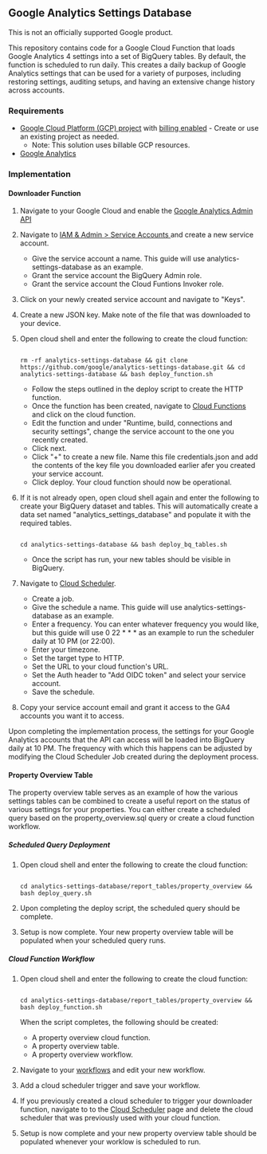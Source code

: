 ## Google Analytics Settings Database

This is not an officially supported Google product.

This repository contains code for a Google Cloud Function that loads Google Analytics 4 settings into a set of BigQuery tables. By default, the function is scheduled to run daily. This creates a daily backup of Google Analytics settings that can be used for a variety of purposes, including restoring settings, auditing setups, and having an extensive change history across accounts.

### Requirements

- [Google Cloud Platform (GCP) project](https://cloud.google.com/resource-manager/docs/creating-managing-projects) with [billing enabled](https://cloud.google.com/billing/docs/how-to/modify-project#enable-billing) - Create or use an existing project as needed.
    - Note: This solution uses billable GCP resources.
- [Google Analytics](https://analytics.google.com/analytics/web/)

### Implementation

#### Downloader Function

1. Navigate to your Google Cloud and enable the [Google Analytics Admin API](https://console.cloud.google.com/apis/library/analyticsadmin.googleapis.com)
2. Navigate to [IAM & Admin > Service Accounts ](https://console.cloud.google.com/iam-admin/serviceaccounts) and create a new service account.
    - Give the service account a name. This guide will use analytics-settings-database as an example.
    - Grant the service account the BigQuery Admin role.
    - Grant the service account the Cloud Funtions Invoker role.
3. Click on your newly created service account and navigate to "Keys".
4. Create a new JSON key. Make note of the file that was downloaded to your device.
5. Open cloud shell and enter the following to create the cloud function:

    ```

    rm -rf analytics-settings-database && git clone https://github.com/google/analytics-settings-database.git && cd analytics-settings-database && bash deploy_function.sh

    ```
    - Follow the steps outlined in the deploy script to create the HTTP function.
    - Once the function has been created, navigate to [Cloud Functions](https://console.cloud.google.com/functions/list) and click on the cloud function.
    - Edit the function and under "Runtime, build, connections and security settings", change the service account to the one you recently created.
    - Click next.
    - Click "+" to create a new file. Name this file credentials.json and add the contents of the key file you downloaded earlier afer you created your service account.
    - Click deploy. Your cloud function should now be operational.
6. If it is not already open, open cloud shell again and enter the following to create your BigQuery dataset and tables. This will automatically create a data set named "analytics\_settings\_database" and populate it with the required tables.
    ```

    cd analytics-settings-database && bash deploy_bq_tables.sh

    ```
    - Once the script has run, your new tables should be visible in BigQuery.
7. Navigate to [Cloud Scheduler](https://console.cloud.google.com/cloudscheduler).
    - Create a job.
    - Give the schedule a name. This guide will use analytics-settings-database as an example.
    - Enter a frequency. You can enter whatever frequency you would like, but this guide will use 0 22 * * * as an example to run the scheduler daily at 10 PM (or 22:00).
    - Enter your timezone.
    - Set the target type to HTTP.
    - Set the URL to your cloud function's URL.
    - Set the Auth header to "Add OIDC token" and select your service account.
    - Save the schedule.
8. Copy your service account email and grant it access to the GA4 accounts you want it to access. 

Upon completing the implementation process, the settings for your Google Analytics accounts that the API can access will be loaded into BigQuery daily at 10 PM. The frequency with which this happens can be adjusted by modifying the Cloud Scheduler Job created during the deployment process.

#### Property Overview Table

The property overview table serves as an example of how the various settings tables can be combined to create a useful report on the status of various settings for your properties. You can either create a scheduled query based on the property\_overview.sql query or create a cloud function workflow.

##### Scheduled Query Deployment
1. Open cloud shell and enter the following to create the cloud function:

    ```

    cd analytics-settings-database/report_tables/property_overview && bash deploy_query.sh

    ```
2. Upon completing the deploy script, the scheduled query should be complete.
3. Setup is now complete. Your new property overview table will be populated when your scheduled query runs.

##### Cloud Function Workflow

1. Open cloud shell and enter the following to create the cloud function:

    ```

    cd analytics-settings-database/report_tables/property_overview && bash deploy_function.sh

    ```
    When the script completes, the following should be created:
    - A property overview cloud function.
    - A property overview table.
    - A property overview workflow.
2. Navigate to your [workflows](https://console.cloud.google.com/workflows) and edit your new workflow.
3. Add a cloud scheduler trigger and save your workflow.
4. If you previously created a cloud scheduler to trigger your downloader function, navigate to to the [Cloud Scheduler](https://console.cloud.google.com/cloudscheduler) page and delete the cloud scheduler that was previously used with your cloud function.
5. Setup is now complete and your new property overview table should be populated whenever your worklow is scheduled to run.
